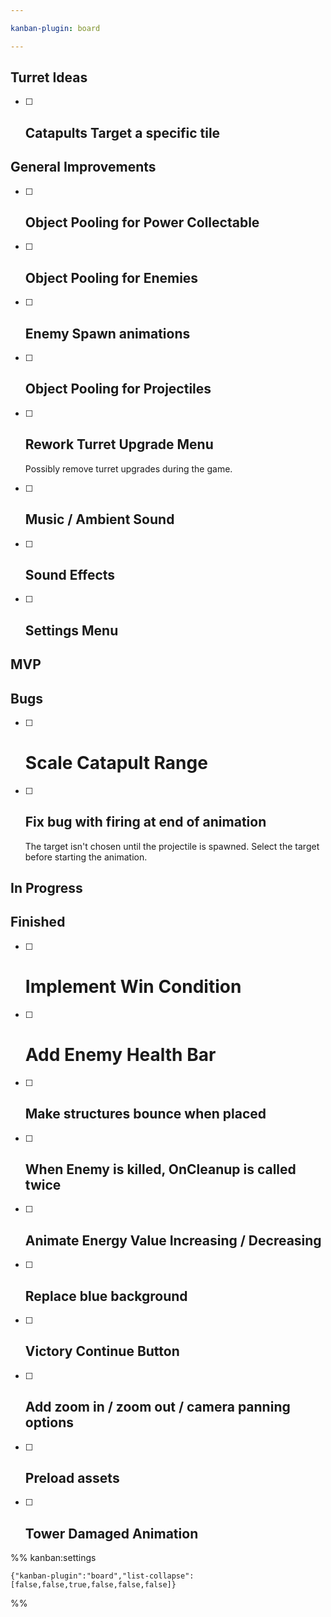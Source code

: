 ```yaml
---

kanban-plugin: board

---
```


## Turret Ideas

- [ ] ## Catapults Target a specific tile


## General Improvements

- [ ] ## Object Pooling for Power Collectable
- [ ] ## Object Pooling for Enemies
- [ ] ## Enemy Spawn animations
- [ ] ## Object Pooling for Projectiles
- [ ] ## Rework Turret Upgrade Menu 
	
	Possibly remove turret upgrades during the game.
- [ ] ## Music / Ambient Sound
- [ ] ## Sound Effects
- [ ] ## Settings Menu


## MVP



## Bugs

- [ ] # Scale Catapult Range
- [ ] ## Fix bug with firing at end of animation
	
	The target isn't chosen until the projectile is spawned. Select the target before starting the animation.


## In Progress



## Finished

- [ ] # Implement Win Condition
- [ ] # Add Enemy Health Bar
- [ ] ## Make structures bounce when placed
- [ ] ## When Enemy is killed, OnCleanup is called twice
- [ ] ## Animate Energy Value Increasing / Decreasing
- [ ] ## Replace blue background
- [ ] ## Victory Continue Button
- [ ] ## Add zoom in / zoom out / camera panning options
- [ ] ## Preload assets
- [ ] ## Tower Damaged Animation




%% kanban:settings
```
{"kanban-plugin":"board","list-collapse":[false,false,true,false,false,false]}
```
%%
